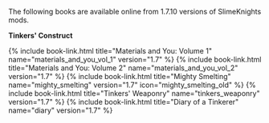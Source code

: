 The following books are available online from 1.7.10 versions of SlimeKnights mods.

**Tinkers' Construct**
<div class="uk-child-width-1-2 uk-child-width-1-6@s uk-grid-small" uk-grid>
    {% include book-link.html title="Materials and You: Volume 1" name="materials_and_you_vol_1" version="1.7" %}
    {% include book-link.html title="Materials and You: Volume 2" name="materials_and_you_vol_2" version="1.7" %}
    {% include book-link.html title="Mighty Smelting"             name="mighty_smelting"         version="1.7"
                                                                  icon="mighty_smelting_old" %}
    {% include book-link.html title="Tinkers' Weaponry"           name="tinkers_weaponry"        version="1.7" %}
    {% include book-link.html title="Diary of a Tinkerer"         name="diary"                   version="1.7" %}
</div>